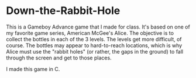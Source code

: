 # Down-the-Rabbit-Hole

This is a Gameboy Advance game that I made for class. It's based on one of my favorite game series, American McGee's Alice. The objective is to collect the bottles in each of the 3 levels. The levels get more difficult, of course. The bottles may appear to hard-to-reach locations, which is why Alice must use the "rabbit holes" (or rather, the gaps in the ground) to fall through the screen and get to those places.

I made this game in C.
